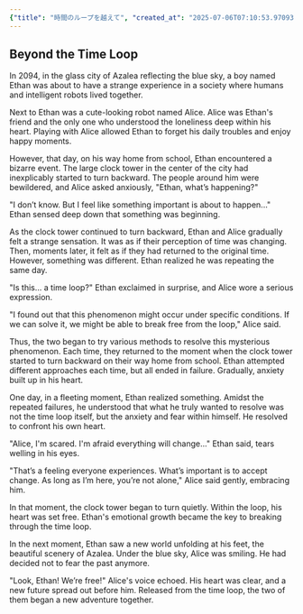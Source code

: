 ```yaml
---
{"title": "時間のループを越えて", "created_at": "2025-07-06T07:10:53.970936+09:00", "pattern_id": 4, "pattern_name": "ループ脱出型", "year": 2094}
---
```


## Beyond the Time Loop

In 2094, in the glass city of Azalea reflecting the blue sky, a boy named Ethan was about to have a strange experience in a society where humans and intelligent robots lived together.

Next to Ethan was a cute-looking robot named Alice. Alice was Ethan's friend and the only one who understood the loneliness deep within his heart. Playing with Alice allowed Ethan to forget his daily troubles and enjoy happy moments.

However, that day, on his way home from school, Ethan encountered a bizarre event. The large clock tower in the center of the city had inexplicably started to turn backward. The people around him were bewildered, and Alice asked anxiously, "Ethan, what’s happening?"

"I don’t know. But I feel like something important is about to happen..." Ethan sensed deep down that something was beginning.

As the clock tower continued to turn backward, Ethan and Alice gradually felt a strange sensation. It was as if their perception of time was changing. Then, moments later, it felt as if they had returned to the original time. However, something was different. Ethan realized he was repeating the same day.

"Is this... a time loop?" Ethan exclaimed in surprise, and Alice wore a serious expression.

"I found out that this phenomenon might occur under specific conditions. If we can solve it, we might be able to break free from the loop," Alice said.

Thus, the two began to try various methods to resolve this mysterious phenomenon. Each time, they returned to the moment when the clock tower started to turn backward on their way home from school. Ethan attempted different approaches each time, but all ended in failure. Gradually, anxiety built up in his heart.

One day, in a fleeting moment, Ethan realized something. Amidst the repeated failures, he understood that what he truly wanted to resolve was not the time loop itself, but the anxiety and fear within himself. He resolved to confront his own heart.

"Alice, I'm scared. I'm afraid everything will change..." Ethan said, tears welling in his eyes.

"That’s a feeling everyone experiences. What’s important is to accept change. As long as I’m here, you’re not alone," Alice said gently, embracing him.

In that moment, the clock tower began to turn quietly. Within the loop, his heart was set free. Ethan's emotional growth became the key to breaking through the time loop.

In the next moment, Ethan saw a new world unfolding at his feet, the beautiful scenery of Azalea. Under the blue sky, Alice was smiling. He had decided not to fear the past anymore.

"Look, Ethan! We’re free!" Alice's voice echoed. His heart was clear, and a new future spread out before him. Released from the time loop, the two of them began a new adventure together.
